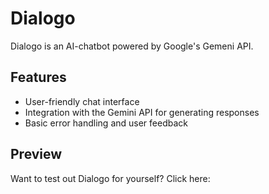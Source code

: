 # Dialogo

Dialogo is an AI-chatbot powered by Google's Gemeni API.

## Features

- User-friendly chat interface
- Integration with the Gemini API for generating responses
- Basic error handling and user feedback

## Preview

Want to test out Dialogo for yourself? Click here: 